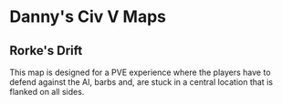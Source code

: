 # Danny's Civ V Maps
## Rorke's Drift
This map is designed for a PVE experience where the players have to defend against the AI, barbs and,
are stuck in a central location that is flanked on all sides.


